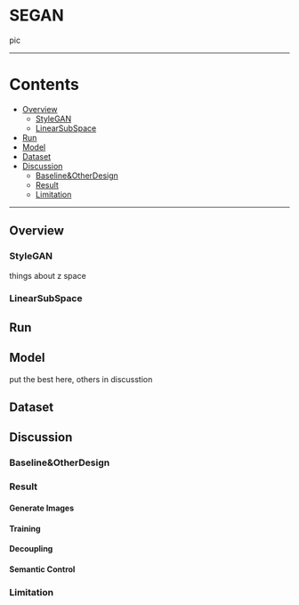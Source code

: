 # SEGAN
pic
***
# Contents
- [Overview](#Overview)
  - [StyleGAN](#StyleGAN)
  - [LinearSubSpace](#LinearSubSpace)
- [Run](#Run)
- [Model](#Model)
- [Dataset](#Dataset)
- [Discussion](#Discussion)
  - [Baseline&OtherDesign](#Baseline&OtherDesign)
  - [Result](#Result)
  - [Limitation](#Limitation)
***
## Overview
### StyleGAN
things about z space
### LinearSubSpace
## Run
## Model
put the best here, others in discusstion
## Dataset
## Discussion
### Baseline&OtherDesign
### Result
#### Generate Images
#### Training
#### Decoupling
#### Semantic Control
### Limitation
